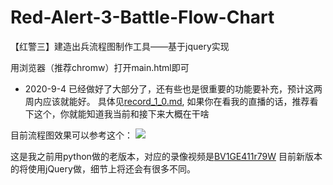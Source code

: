 # Red-Alert-3-Battle-Flow-Chart

【红警三】建造出兵流程图制作工具——基于jquery实现

用浏览器（推荐chromw）打开main.html即可

- 2020-9-4
已经做好了大部分了，还有些也是很重要的功能要补充，预计这两周内应该就能好。
具体见[record_1_0.md](https://github.com/BigShuang/Red-Alert-3-Battle-Flow-Chart/blob/master/docs/record_1_0.md), 如果你在看我的直播的话，推荐看下这个，你就能知道我当前和接下来大概在干啥


目前流程图效果可以参考这个：
![](https://upload-images.jianshu.io/upload_images/17322436-2255b0eece35b764.png?imageMogr2/auto-orient/strip|imageView2/2/w/1200/format/webp)

这是我之前用python做的老版本，对应的录像视频是[BV1GE411r79W](https://www.bilibili.com/video/BV1GE411r79W)
目前新版本的将使用jQuery做，细节上将还会有很多不同。
